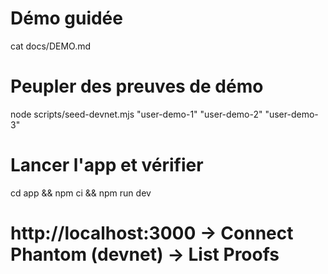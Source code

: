 # Démo guidée
cat docs/DEMO.md

# Peupler des preuves de démo
node scripts/seed-devnet.mjs "user-demo-1" "user-demo-2" "user-demo-3"

# Lancer l'app et vérifier
cd app && npm ci && npm run dev
# http://localhost:3000  → Connect Phantom (devnet) → List Proofs
